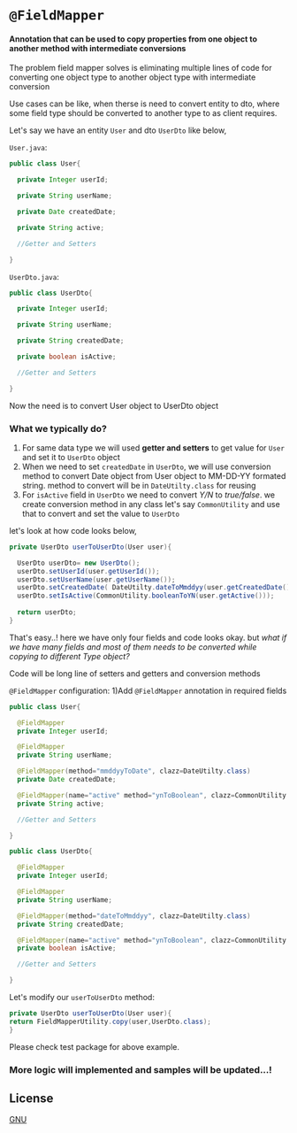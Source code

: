 # `@FieldMapper`
#### Annotation that can be used to copy properties from one object to another method with intermediate conversions

The problem field mapper solves is eliminating multiple lines of code for converting one object type to another object type with intermediate conversion

Use cases can be like, when therse is need to convert entity to dto, where some field type should be converted to another type to as client requires.

Let's say we have an entity `User` and dto `UserDto` like below,

`User.java`:
```java
public class User{

  private Integer userId;

  private String userName;

  private Date createdDate;

  private String active;

  //Getter and Setters

}
```

`UserDto.java`:
```java
public class UserDto{

  private Integer userId;

  private String userName;

  private String createdDate;

  private boolean isActive;

  //Getter and Setters

}
```

Now the need is to convert User object to UserDto object

### What we typically do?

1) For same data type we will used  **getter and setters** to get value for `User` and set it to `UserDto` object
2) When we need to set `createdDate` in `UserDto`, we will use conversion method to convert Date object from User object to MM-DD-YY formated string. method to convert will be in `DateUtilty.class` for reusing
3) For `isActive` field in `UserDto` we need to convert _Y/N_ to _true/false_. we create conversion method in any class let's say `CommonUtility` and use that to convert and set the value to `UserDto`

let's look at how code looks below,

```java
private UserDto userToUserDto(User user){

  UserDto userDto= new UserDto();
  userDto.setUserId(user.getUserId());
  userDto.setUserName(user.getUserName());
  userDto.setCreatedDate( DateUtilty.dateToMmddyy(user.getCreatedDate()));
  userDto.setIsActive(CommonUtility.booleanToYN(user.getActive()));
  
  return userDto;
}
```

That's easy..! here we have only four fields and code looks okay. but _what if we have many fields and most of them needs to be converted while copying to different Type object?_

Code will be long line of setters and getters and conversion methods

`@FieldMapper` configuration:
1)Add `@FieldMapper` annotation in required fields

```java
public class User{

  @FieldMapper
  private Integer userId;

  @FieldMapper
  private String userName;

  @FieldMapper(method="mmddyyToDate", clazz=DateUtilty.class)
  private Date createdDate;

  @FieldMapper(name="active" method="ynToBoolean", clazz=CommonUtility.class)
  private String active;

  //Getter and Setters

}
```

```java
public class UserDto{

  @FieldMapper
  private Integer userId;

  @FieldMapper
  private String userName;

  @FieldMapper(method="dateToMmddyy", clazz=DateUtilty.class)
  private String createdDate;

  @FieldMapper(name="active" method="ynToBoolean", clazz=CommonUtility.class)
  private boolean isActive;

  //Getter and Setters

}
```
Let's modify our `userToUserDto` method:

```java
private UserDto userToUserDto(User user){
return FieldMapperUtility.copy(user,UserDto.class);
}
```

Please check test package for above example.

### More logic will implemented and samples will be updated...!

## License
[GNU](https://www.gnu.org/licenses/gpl-3.0.en.html)
